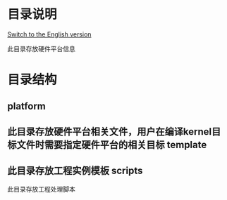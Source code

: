 # 目录说明

[Switch to the English version](./README.md)


此目录存放硬件平台信息

# 目录结构
 platform
--------------------------------------------------------
此目录存放硬件平台相关文件，用户在编译kernel目标文件时需要指定硬件平台的相关目标
 template
--------------------------------------------------------
此目录存放工程实例模板
 scripts
---------------------------------------------------------
此目录存放工程处理脚本
​	